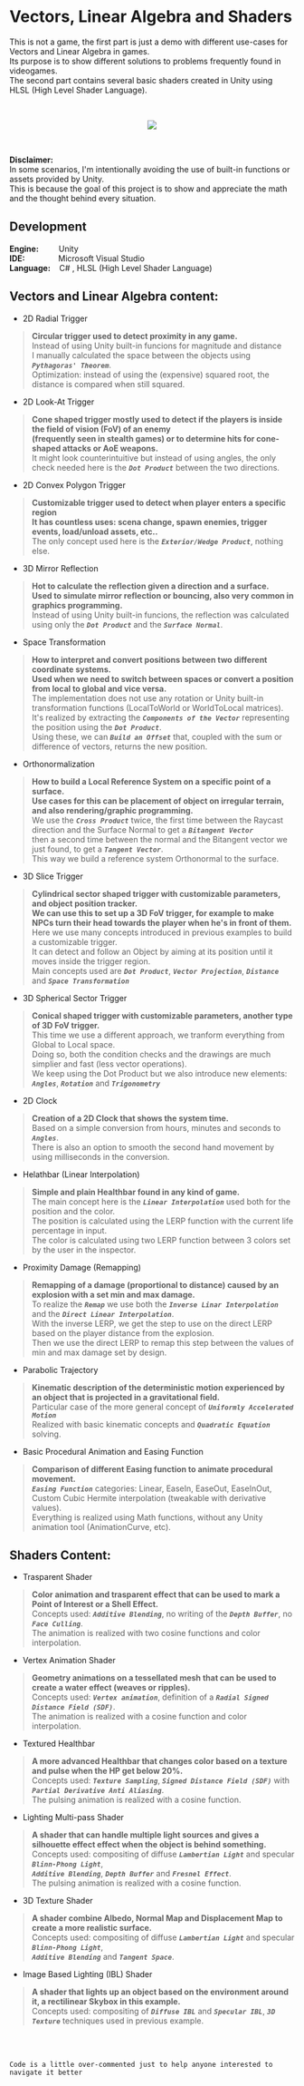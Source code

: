 # Vectors, Linear Algebra and Shaders

This is not a game, the first part is just a demo with different use-cases for Vectors and Linear Algebra in games.  
Its purpose is to show different solutions to problems frequently found in videogames.  
The second part contains several basic shaders created in Unity using HLSL (High Level Shader Language).

<br/>
<p align="center">
  <img src="http://emanuelecarrino.altervista.org/images/portfolio/VectorMathShaders_1920x1080.png" />
</p>
<br/>

**Disclaimer:**  
In some scenarios, I'm intentionally avoiding the use of built-in functions or assets provided by Unity.   
This is because the goal of this project is to show and appreciate the math and the thought behind every situation.


## Development
**Engine:** &nbsp;&nbsp;&nbsp;&nbsp;&nbsp;&nbsp;&nbsp; Unity  
**IDE:** &nbsp;&nbsp;&nbsp;&nbsp;&nbsp;&nbsp;&nbsp;&nbsp;&nbsp;&nbsp;&nbsp;&nbsp;&nbsp; Microsoft Visual Studio  
**Language:** &nbsp;&nbsp; C#  , HLSL (High Level Shader Language)
  
  
  
## Vectors and Linear Algebra content:

- 2D Radial Trigger  
> **Circular trigger used to detect proximity in any game.**  
> Instead of using Unity built-in funcions for magnitude and distance  
> I manually calculated the space between the objects using ***`Pythagoras' Theorem`***.  
> Optimization: instead of using the (expensive) squared root, the distance is compared when still squared.  

- 2D Look-At Trigger  
> **Cone shaped trigger mostly used to detect if the players is inside the field of vision (FoV) of an enemy**  
> **(frequently seen in stealth games) or to determine hits for cone-shaped attacks or AoE weapons.**  
> It might look counterintuitive but instead of using angles, the only check needed here is the ***`Dot Product`*** between the two directions.   

- 2D Convex Polygon Trigger  
> **Customizable trigger used to detect when player enters a specific region**  
> **It has countless uses: scena change, spawn enemies, trigger events, load/unload assets, etc..**  
> The only concept used here is the ***`Exterior/Wedge Product`***, nothing else.

- 3D Mirror Reflection  
> **Hot to calculate the reflection given a direction and a surface.**  
> **Used to simulate mirror reflection or bouncing, also very common in graphics programming.**  
> Instead of using Unity built-in funcions, the reflection was calculated using only the ***`Dot Product`*** and the ***`Surface Normal`***.  

- Space Transformation
> **How to interpret and convert positions between two different coordinate systems.**  
> **Used when we need to switch between spaces or convert a position from local to global and vice versa.**  
> The implementation does not use any rotation or Unity built-in transformation functions (LocalToWorld or WorldToLocal matrices).  
> It's realized by extracting the ***`Components of the Vector`*** representing the position using the ***`Dot Product`***.  
> Using these, we can ***`Build an Offset`*** that, coupled with the sum or difference of vectors, returns the new position.

- Orthonormalization
> **How to build a Local Reference System on a specific point of a surface.**  
> **Use cases for this can be placement of object on irregular terrain, and also rendering/graphic programming.**  
> We use the ***`Cross Product`*** twice, the first time between the Raycast direction and the Surface Normal to get a ***`Bitangent Vector`***  
> then a second time between the normal and the Bitangent vector we just found, to get a ***`Tangent Vector`***.  
> This way we build a reference system Orthonormal to the surface.  

- 3D Slice Trigger
> **Cylindrical sector shaped trigger with customizable parameters, and object position tracker.**  
> **We can use this to set up a 3D FoV trigger, for example to make NPCs turn their head towards the player when he's in front of them.**  
> Here we use many concepts introduced in previous examples to build a customizable trigger.  
> It can detect and follow an Object by aiming at its position until it moves inside the trigger region.  
> Main concepts used are ***`Dot Product`***, ***`Vector Projection`***, ***`Distance`*** and ***`Space Transformation`***  
  
- 3D Spherical Sector Trigger
> **Conical shaped trigger with customizable parameters, another type of 3D FoV trigger.**  
> This time we use a different approach, we tranform everything from Global to Local space.  
> Doing so, both the condition checks and the drawings are much simplier and fast (less vector operations).  
> We keep using the Dot Product but we also introduce new elements: ***`Angles`***, ***`Rotation`*** and ***`Trigonometry`***  

- 2D Clock
> **Creation of a 2D Clock that shows the system time.**  
> Based on a simple conversion from hours, minutes and seconds to ***`Angles`***.   
> There is also an option to smooth the second hand movement by using milliseconds in the conversion.  

- Helathbar (Linear Interpolation)
> **Simple and plain Healthbar found in any kind of game.**  
> The main concept here is the ***`Linear Interpolation`*** used both for the position and the color.  
> The position is calculated using the LERP function with the current life percentage in input.  
> The color is calculated using two LERP function between 3 colors set by the user in the inspector.  

- Proximity Damage (Remapping)
> **Remapping of a damage (proportional to distance) caused by an explosion with a set min and max damage.**  
> To realize the ***`Remap`*** we use both the ***`Inverse Linar Interpolation`*** and the ***`Direct Linear Interpolation`***.  
> With the inverse LERP, we get the step to use on the direct LERP based on the player distance from the explosion.  
> Then we use the direct LERP to remap this step between the values of min and max damage set by design.

- Parabolic Trajectory
> **Kinematic description of the deterministic motion experienced by an object that is projected in a gravitational field.**  
> Particular case of the more general concept of ***`Uniformly Accelerated Motion`***  
> Realized with basic kinematic concepts and ***`Quadratic Equation`*** solving.  

- Basic Procedural Animation and Easing Function
> **Comparison of different Easing function to animate procedural movement.**  
> ***`Easing Function`*** categories: Linear, EaseIn, EaseOut, EaseInOut, Custom Cubic Hermite interpolation (tweakable with derivative values).  
> Everything is realized using Math functions, without any Unity animation tool (AnimationCurve, etc).
  
  
## Shaders Content:

- Trasparent Shader
> **Color animation and trasparent effect that can be used to mark a Point of Interest or a Shell Effect.**  
> Concepts used: ***`Additive Blending`***, no writing of the ***`Depth Buffer`***, no ***`Face Culling`***.  
> The animation is realized with two cosine functions and color interpolation.  

- Vertex Animation Shader
> **Geometry animations on a tessellated mesh that can be used to create a water effect (weaves or ripples).**  
> Concepts used: ***`Vertex animation`***, definition of a ***`Radial Signed Distance Field (SDF)`***.  
> The animation is realized with a cosine function and color interpolation.  

- Textured Healthbar
> **A more advanced Healthbar that changes color based on a texture and pulse when the HP get below 20%.**  
> Concepts used: ***`Texture Sampling`***, ***`Signed Distance Field (SDF)`*** with ***`Partial Derivative Anti Aliasing`***.  
> The pulsing animation is realized with a cosine function.  

- Lighting Multi-pass Shader
> **A shader that can handle multiple light sources and gives a silhouette effect effect when the object is behind something.**  
> Concepts used: compositing of diffuse ***`Lambertian Light`*** and specular ***`Blinn-Phong Light`***,  
> ***`Additive Blending`***, ***`Depth Buffer`*** and ***`Fresnel Effect`***.   
> The pulsing animation is realized with a cosine function.  

- 3D Texture Shader
> **A shader combine Albedo, Normal Map and Displacement Map to create a more realistic surface.**  
> Concepts used: compositing of diffuse ***`Lambertian Light`*** and specular ***`Blinn-Phong Light`***,  
> ***`Additive Blending`*** and ***`Tangent Space`***.   

- Image Based Lighting (IBL) Shader
> **A shader that lights up an object based on the environment around it, a rectilinear Skybox in this example.**  
> Concepts used: compositing of ***`Diffuse IBL`*** and ***`Specular IBL`***, ***`3D Texture`*** techniques used in previous example.

<br/>
<br/>

`Code is a little over-commented just to help anyone interested to navigate it better`
